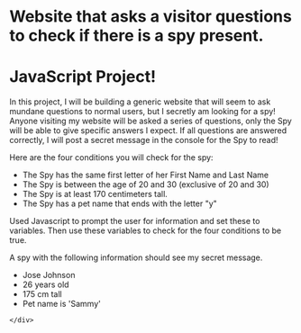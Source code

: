 # Website that asks a visitor questions to check if there is a spy present. 

<!DOCTYPE html>
<html lang="en" dir="ltr">
  <head>
    <meta charset="utf-8">
    <link rel="stylesheet" href="project.css">
    <link href="https://fonts.googleapis.com/css2?family=STIX+Two+Text&display=swap" rel="stylesheet">
    <link href="https://cdn.jsdelivr.net/npm/bootstrap@5.1.0/dist/css/bootstrap.min.css" rel="stylesheet" integrity="sha384-KyZXEAg3QhqLMpG8r+8fhAXLRk2vvoC2f3B09zVXn8CA5QIVfZOJ3BCsw2P0p/We" crossorigin="anonymous">
    
  </head>
  <body>
    <div class="container">
      <h1>JavaScript Project!</h1>
      <p>In this project, I will be building a generic website that will seem to ask mundane questions to normal users, but I secretly am looking for a spy! Anyone visiting my website will be asked a series of questions, only the Spy will be able to give specific answers I expect. If all questions are answered correctly, I will post a secret message in the console for the Spy to read!</p>
      <p>Here are the four conditions you will check for the spy: </p>
      <ul>
        <li>The Spy has the same first letter of her First Name and Last Name </li>
        <li>The Spy is between the age of 20 and 30 (exclusive of 20 and 30) </li>
        <li>The Spy is at least 170 centimeters tall. </li>
        <li>The Spy has a pet name that ends with the letter "y" </li>
      </ul>
        <p>Used Javascript to prompt the user for information and set these to variables. Then use these variables to check for the four conditions to be true. </p>
        <p>A spy with the following information should see my secret message.</p>
      <ul>
        <li>Jose Johnson </li>
        <li>26 years old </li>
        <li>175 cm tall</li>
        <li>Pet name is 'Sammy'</li>
      </ul>

    </div>
    
  </body>
</html>


